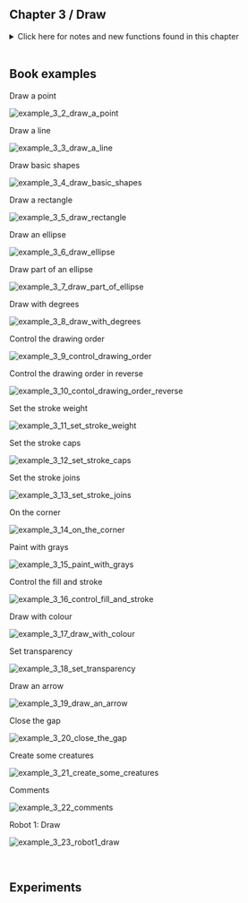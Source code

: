 
## Chapter 3 / Draw


<details>
<summary markdown="span">Click here for notes and new functions found in this chapter</summary>

  
- size()
- arc()
- line()
- point()
- ellipse()
- rect()
- radians()
- special names for Pi values: PI, QUARTER_PI, HALF_PI, and TWO_PI can be used to replace the radian values for 180°, 45°, 90°, and 360°
- strokeWeight()
- strokeCap()
- strokeJoin() default: pointed (mitered) corners
- ellipseMode()
- rectMode()
- ellipseMode(CORNER) makes the ellipse() function behave more like rect()
- ellipseMode(RADIUS)
- background(), fill(), and stroke() 
- The values of the parameters are in the range of 0 to 255, where 255 is white, 128 is medium gray, and 0 is black. To move beyond grayscale values, you use three parameters to specify the red, green, and blue components of a color e.g. fill(255, 0, 0). Alternatively, use the Processing app colour picker. Optional fourth parameter to fill() or stroke() is the alpha value, which uses the range 0 to 255 e.g. fill(255, 0, 0, 160)
- fill()
- noStroke()
- noFill()
- beginShape(), vertex(), endShape()  not limited to using these  basic geometric shapes — you can also define new shapes by connecting a series of points. Use the word CLOSE to connect the last point: endShape(CLOSE)

- As you work with Processing sketches, you’ll find yourself creating dozens of iterations of ideas; using comments to make notes or to disable code can help you keep track of multiple options. Use Ctrl-/ (Cmd-/ on OS X) to add or remove comments

</details>


<br/>

## Book examples



Draw a point

![example_3_2_draw_a_point]()

Draw a line

![example_3_3_draw_a_line]()

Draw basic shapes

![example_3_4_draw_basic_shapes]()

Draw a rectangle

![example_3_5_draw_rectangle]()

Draw an ellipse

![example_3_6_draw_ellipse]()

Draw part of an ellipse

![example_3_7_draw_part_of_ellipse]()

Draw with degrees

![example_3_8_draw_with_degrees]()

Control the drawing order

![example_3_9_control_drawing_order]()

Control the drawing order in reverse

![example_3_10_contol_drawing_order_reverse]()

Set the stroke weight 

![example_3_11_set_stroke_weight]()

Set the stroke caps

![example_3_12_set_stroke_caps]()

Set the stroke joins

![example_3_13_set_stroke_joins]()

On the corner

![example_3_14_on_the_corner]()

Paint with grays

![example_3_15_paint_with_grays]()

Control the fill and stroke

![example_3_16_control_fill_and_stroke]()

Draw with colour

![example_3_17_draw_with_colour]()

Set transparency

![example_3_18_set_transparency]()

Draw an arrow

![example_3_19_draw_an_arrow]()

Close the gap

![example_3_20_close_the_gap]()

Create some creatures

![example_3_21_create_some_creatures]()

Comments

![example_3_22_comments]()

Robot 1: Draw

![example_3_23_robot1_draw]()


<br/>

## Experiments

<br/>
